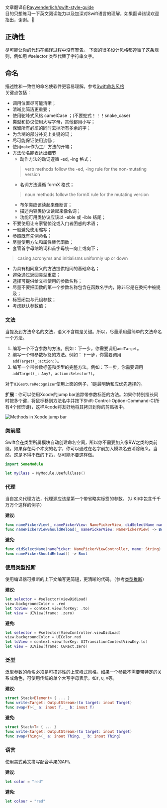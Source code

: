 文章翻译自[Raywenderlich/swift-style-guide](https://github.com/raywenderlich/swift-style-guide)  
目的只想练习一下英文阅读能力以及加深对Swift语言的理解，如果翻译错误欢迎指出，谢谢。🙏  

## 正确性 
尽可能让你的代码在编译过程中没有警告。 下面的很多设计风格都遵循了这条规则，例如用 #selector 类型代替了字符串文字。

## 命名 
描述性和一致性的命名使软件更容易理解。参考[Swift命名风格](https://swift.org/documentation/api-design-guidelines/)  
关键点包括： 
 * 调用位置尽可能清晰；
 * 清晰比简洁更重要；
 * 使用驼峰式风格 camelCase ；(不要蛇式！！！snake_case)
 * 类型和协议使用大写字母，其他都用小写；
 * 保留所有必须的同时去掉所有多余的字；
 * 为含糊的部分补充上关键的词；
 * 尽可能保证使用流畅；
 * 使用`make`作为工厂方法的开端；
 * 方法命名能表达出细节
 	* 动作方法的动词遵循 -ed, -ing 格式； 
 	> verb methods follow the -ed, -ing rule for the non-mutating version 
 	* 名词方法遵循 formX 格式； 
 	> noun methods follow the formX rule for the mutating version 
 	* 布尔类应该读起来像断言； 
 	* 描述内容类协议读起来像名词； 
 	* 功能可用类协议应该以 -able 或 -ible 结尾； 
 * 不要使用让专家警惊诧或入门者困惑的术语；
 * 一般避免使用缩写；
 * 参照既有先例命名；
 * 尽量使用方法和属性替代函数；
 * 套管首字母缩略词和首字母统一向上或向下；
 > casing acronyms and initialisms uniformly up or down 
 * 为具有相同意义的方法提供相同的基础命名； 
 * 避免通过返回类型重载； 
 * 选择可提供给文档使用的参数名称； 
 * 尽量不要把函数的第一个参数名称包含在函数名字内，除非它是在委托中被提及； 
 * 标签闭包与元组参数；  
 * 考虑默认参数值；  

 ### 文法 
 当提及到方法命名的文法，语义不含糊是关键。所以，尽量采用最简单的文法命名一个方法。 
 1. 编写一个不含参数的方法。例如：下一步，你需要调用`addTarget`。 
 2. 编写一个带参数标签的方法。例如：下一步，你需要调用`addTarget(_:action:)`。 
 3. 编写一个带参数标签和类型的完整方法。例如：下一步，你需要调用`addTarget(_: Any?, action:Selector?)`。  

对于`UIGestureRecognizer`使用上面的例子，1是最明确和应优先选择的。  

**扩展**：你可以使用Xcode的jump bar追踪带参数标签的方法。如果你特别擅长同时按多个键，将鼠标移到方法名中并按下Shift-Control-Option-Command-C(所有4个修饰键)，这样Xcode将友好地将其拷贝到你的剪贴板中。 

![Methods in Xcode jump bar](screens/xcode-jump-bar.png)

### 类前缀 
Swift会在类型所属模块自动创建命名空间，所以你不需要加入像RW之类的类前缀。如果存在两个冲突的名字，你可以通过在名字前加入模块名去消除歧义。当然，这是不得不做的下策，尽可能不要这样做。  

```swift
import SomeModule

let myClass = MyModule.UsefulClass()
```

### 代理 
当自定义代理方法，代理源应该是第一个带省略实标签的参数。（UIKit中包含千千万万个这样的例子）  

**建议**:  
```swift
func namePickerView(_ namePickerView: NamePickerView, didSelectName name: String)
func namePickerViewShouldReload(_ namePickerView: NamePickerView) -> Bool
``` 

**避免**:  
```swift
func didSelectName(namePicker: NamePickerViewController, name: String)
func namePickerShouldReload() -> Bool
```

### 使用类型推断  
使用编译器可推断的上下文编写更简短，更清晰的代码。（参考[类型推断](#type-inference)） 

**建议**:  
```swift
let selector = #selector(viewDidLoad)
view.backgroundColor = .red
let toView = context.view(forKey: .to)
let view = UIView(frame: .zero) 
``` 

**避免**:  
```swift
let selector = #selector(ViewController.viewDidLoad)
view.backgroundColor = UIColor.red
let toView = context.view(forKey: UITransitionContextViewKey.to)
let view = UIView(frame: CGRect.zero)
``` 

### 泛型 
泛型参数的命名必须是可描述性的上驼峰式风格。如果一个参数不需要带特定的关系或角色，可使用传统的单个大写字母表示。如`T`, `U`, `V`等。 

**建议**:  
```swift
struct Stack<Element> { ... }
func write<Target: OutputStream>(to target: inout Target)
func swap<T>(_ a: inout T, _ b: inout T)
``` 

**避免**:  
```swift
struct Stack<T> { ... }
func write<target: OutputStream>(to target: inout target)
func swap<Thing>(_ a: inout Thing, _ b: inout Thing)
``` 

### 语言 
使用美式英文拼写配合苹果的API。 

**建议**:  
```swift
let color = "red"
``` 

**避免**:  
```swift
let colour = "red"
``` 














